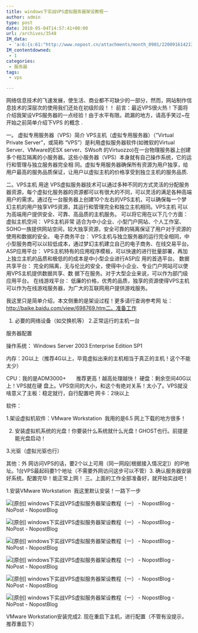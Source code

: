 ```yaml
---
title: windows下实战VPS虚拟服务器架设教程一
author: admin
type: post
date: 2010-05-04T14:57:41+00:00
url: /archives/3548
IM_data:
 - 'a:6:{s:61:"http://www.nopost.cn/attachments/month_0901/2200916142137.jpg";s:61:"http://www.nopost.cn/attachments/month_0901/2200916142137.jpg";s:61:"http://www.nopost.cn/attachments/month_0901/9200916142416.jpg";s:61:"http://www.nopost.cn/attachments/month_0901/9200916142416.jpg";s:61:"http://www.nopost.cn/attachments/month_0901/h200916143153.jpg";s:61:"http://www.nopost.cn/attachments/month_0901/h200916143153.jpg";s:60:"http://www.nopost.cn/attachments/month_0901/z20091614323.jpg";s:60:"http://www.nopost.cn/attachments/month_0901/z20091614323.jpg";s:60:"http://www.nopost.cn/attachments/month_0901/a20091614327.jpg";s:60:"http://www.nopost.cn/attachments/month_0901/a20091614327.jpg";s:61:"http://www.nopost.cn/attachments/month_0901/a200916143338.jpg";s:61:"http://www.nopost.cn/attachments/month_0901/a200916143338.jpg";}'
IM_contentdowned:
 - 1
categories:
 - 服务器
tags:
 - vps

---
```

网络信息技术的飞速发展，使生活、商业都不可缺少的一部分，然而，网站制作信息技术的深层次的使用我们还处在初级阶段！！ 前言：最近VPS很火热！下面将介绍我架设VPS服务器的一点经验！由于水平有限。疏漏的地方，请高手笑过~在开始之前简单介绍下VPS 的概念 .

一。 虚拟专用服务器（VPS）简介
VPS主机（虚拟专用服务器）（”Virtual Private Server”，或简称 “VPS”）是利用虚拟服务器软件(如微软的Virtual Server、VMware的ESX server、SWsoft 的Virtuozzo)在一台物理服务器上创建多个相互隔离的小服务器。这些小服务器（VPS）本身就有自己操作系统，它的运行和管理与独立服务器完全相 同。虚拟专用服务器确保所有资源为用户独享，给用户最高的服务品质保证，让用户以虚拟主机的价格享受到独立主机的服务品质.

二。VPS主机 用途
VPS虚拟服务器技术可以通过多种不同的方式灵活的分配服务器资源，每个虚拟化服务器的资源都可以有很大的不同，可以灵活的满足各种高端 用户的需求。通过在一台服务器上创建10个左右的VPS主机，可以确保每一个梦幻主机的用户独享VPS资源，其运行和管理完全和独立主机相同。VPS主机 可以为高端用户提供安全、可靠、高品质的主机服务。
可以将它用在以下几个方面：
虚拟主机空间：
VPS主机非常 适合为中小企业、小型门户网站、个人工作室、SOHO一族提供网站空间，较大独享资源，安全可靠的隔离保证了用户对于资源的使用和数据的安全。
电子商务平台：
VPS主机与独立服务器的运行完全相同，中小型服务商可以以较低成本，通过梦幻主机建立自己的电子商务、在线交易平台。
ASP应用平台：
VPS主机特有的应用程序模板，可以快速的进行批量部署，再加上独立主机的品质和极低的的成本是中小型企业进行ASP应 用的首选平台。
数据共享平台：
完全的隔离，无与伦比的安全，使得中小企业、专业门户网站可以使用VPS主机提供数据共享、数 据下在服务。对于大型企业来说，可以作为部门级应用平台。
在线游戏平台：
低廉的价格，优秀的品质，独享的资源使得VPS主机 可以作为在线游戏服务器，为广大的互联网用户提供游戏服务。

我这里只是简单介绍，本文侧重的是架设过程！更多请行查询参考网 址：http://baike.baidu.com/view/698769.htm二。准备工作
1. 必要的网络设备（如交换机等）
2.正常运行的主机一台

服务器配置

操作系统： Windows Server 2003 Enterprise Edition SP1

内存：2G以上（推荐4G以上，毕竟虚拟出来的主机相当于真正的主机！这个不能 太少）

CPU：我的是ADM3000+       推荐更高！越高处理越快！
硬盘：剩余空间40G以上！VPS就在硬 盘上。VPS空间的大小，和这个有绝对关系！太小了。VPS就没啥意义了主板：稳定就行，自行配置吧
网卡：2块以上

软件：

1.架设虚拟机软件：VMware Workstation  我用的是6.5 网上下载的地方很多！

2. 安装虚拟机系统的光盘！你要装什么系统就什么光盘！GHOST也行。前提是能光盘启动！

3.光驱（虚拟光驱也行）

其他：外 网访问VPS的话，要2个以上可用（同一网段[根据接入情况定]）的IP地址。1台VPS最起码要1个地址（不需要外网访问这步可以不管）3. 确认服务器安装好系统。配置完毕！能正常上网！
三。上面的工作全部准备好，就开始实战吧！

1.安装VMware Workstation  我这里默认安装！一路下一步

![[原创]  windows下实战VPS虚拟服务器架设教程（一） - NopostBlog - NoPost - NopostBlog](http://www.nopost.cn/attachments/month_0901/2200916142137.jpg)

![[原创]  windows下实战VPS虚拟服务器架设教程（一） - NopostBlog - NoPost - NopostBlog](http://www.nopost.cn/attachments/month_0901/9200916142416.jpg)

![[原创]  windows下实战VPS虚拟服务器架设教程（一） - NopostBlog - NoPost - NopostBlog](http://www.nopost.cn/attachments/month_0901/h200916143153.jpg)

![[原创]  windows下实战VPS虚拟服务器架设教程（一） - NopostBlog - NoPost - NopostBlog](http://www.nopost.cn/attachments/month_0901/z20091614323.jpg)

![[原创]  windows下实战VPS虚拟服务器架设教程（一） - NopostBlog - NoPost - NopostBlog](http://www.nopost.cn/attachments/month_0901/a20091614327.jpg)

![[原创]  windows下实战VPS虚拟服务器架设教程（一） - NopostBlog - NoPost - NopostBlog](http://www.nopost.cn/attachments/month_0901/a200916143338.jpg)

VMware Workstation安装完成2. 现在重启下主机，进行配置（不管有没提示，推荐重启下）